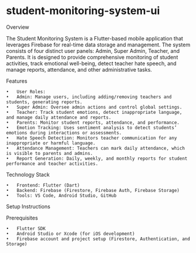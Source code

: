 # student-monitoring-system-ui
Overview

The Student Monitoring System is a Flutter-based mobile application that leverages Firebase for real-time data storage and management. The system consists of four distinct user panels: Admin, Super Admin, Teacher, and Parents. It is designed to provide comprehensive monitoring of student activities, track emotional well-being, detect teacher hate speech, and manage reports, attendance, and other administrative tasks.

Features

	•	User Roles:
	•	Admin: Manage users, including adding/removing teachers and students, generating reports.
	•	Super Admin: Oversee admin actions and control global settings.
	•	Teacher: Track student emotions, detect inappropriate language, and manage daily attendance and reports.
	•	Parents: Monitor student reports, attendance, and performance.
	•	Emotion Tracking: Uses sentiment analysis to detect students’ emotions during interactions or assessments.
	•	Hate Speech Detection: Monitors teacher communication for any inappropriate or harmful language.
	•	Attendance Management: Teachers can mark daily attendance, which is visible to parents and admins.
	•	Report Generation: Daily, weekly, and monthly reports for student performance and teacher activities.

Technology Stack

	•	Frontend: Flutter (Dart)
	•	Backend: Firebase (Firestore, Firebase Auth, Firebase Storage)
	•	Tools: VS Code, Android Studio, GitHub

Setup Instructions

Prerequisites

	•	Flutter SDK
	•	Android Studio or Xcode (for iOS development)
	•	Firebase account and project setup (Firestore, Authentication, and Storage)
